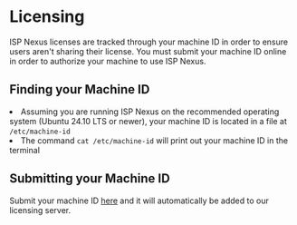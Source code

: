# Licensing

ISP Nexus licenses are tracked through your machine ID in order
to ensure users aren't sharing their license. You must submit
your machine ID online in order to authorize your machine to use ISP Nexus.

## Finding your Machine ID

<list>
<li>Assuming you are running ISP Nexus on the recommended operating system (Ubuntu 24.10 LTS or newer),
your machine ID is located in a file at <code>/etc/machine-id</code></li>
<li>The command <code>cat /etc/machine-id</code> will print out your machine ID in the terminal</li>
</list>

## Submitting your Machine ID

<p>
    Submit your machine ID <a href="https://aspenwireless.net">here</a> and it will automatically be added to our licensing server.
</p>